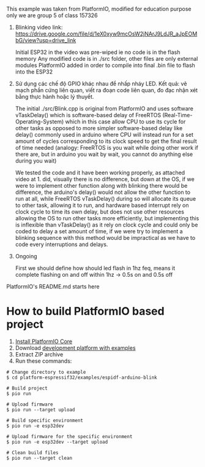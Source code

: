 This example was taken from PlatformIO, modified for education purpose only 
we are group 5 of class 157326
1. Blinking video link: https://drive.google.com/file/d/1eX0xyw9mcOsW2jNArJ9LdJR_aJpEOMbG/view?usp=drive_link
   
    Initial ESP32 in the video was pre-wiped ie no code is in the flash memory
    Any modified code is in ./src folder, other files are only external modules PlatformIO added in order to compile into final .bin file to flash into the ESP32

  
2. Sử dụng các chế độ GPIO khác nhau để nhấp nháy LED. Kết quả: vẽ mạch phần cứng liên quan, viết ra đoạn code liên quan, đo đạc nhận xét bằng thực hành hoặc lý thuyết.

    The initial ./src/Blink.cpp is original from PlatformIO and uses software vTaskDelay() which is software-based delay of FreeRTOS (Real-Time-Operating-System) which in this case allow CPU to use its cycle for other tasks as opposed to more simpler software-based delay like delay() commonly used in arduino where CPU will instead run for a set amount of cycles corresponding to its clock speed to get the final result of time needed (analogy: FreeRTOS is you wait while doing other work if there are, but in arduino you wait by wait, you cannot do anything else during you wait)

    We tested the code and it have been working properly, as attached video at 1. did, visually there is no difference, but down at the OS, if we were to implement other function along with blinking there would be difference, the arduino's delay() would not allow the other function to run at all, while FreeRTOS vTaskDelay() during so will allocate its queue to other task, allowing it to run, and hardware based interrupt rely on clock cycle to time its own delay, but does not use other resources allowing the OS to run other tasks more efficiently, but implementing this is inflexible than vTaskDelay() as it rely on clock cycle and could only be coded to delay a set amount of time, if we were try to implement a blinking sequence with this method would be impractical as we have to code every interruptions and delays.

3. Ongoing

      First we should define how should led flash in 1hz feq, means it complete flashing on and off within 1hz -> 0.5s on and 0.5s off
      
      











PlatformIO's README.md starts here

How to build PlatformIO based project
=====================================

1. [Install PlatformIO Core](https://docs.platformio.org/page/core.html)
2. Download [development platform with examples](https://github.com/platformio/platform-espressif32/archive/develop.zip)
3. Extract ZIP archive
4. Run these commands:

```shell
# Change directory to example
$ cd platform-espressif32/examples/espidf-arduino-blink

# Build project
$ pio run

# Upload firmware
$ pio run --target upload

# Build specific environment
$ pio run -e esp32dev

# Upload firmware for the specific environment
$ pio run -e esp32dev --target upload

# Clean build files
$ pio run --target clean
```
